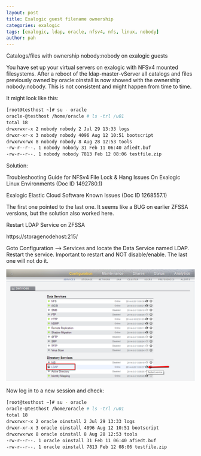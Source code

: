```yaml
---
layout: post
title: Exalogic guest filename ownership
categories: exalogic
tags: [exalogic, ldap, oracle, nfsv4, nfs, linux, nobody]
author: pah
---
```


Catalogs/files with ownership nobody:nobody on exalogic guests

You have set up your virtual servers on exalogic with NFSv4 mounted
filesystems. After a reboot of the ldap-master-vServer all catalogs and
files previously owned by oracle:oinstall is now showed with the
ownership nobody:nobody. This is not consistent and might happen from
time to time.

It might look like this:

```bash
[root@testhost ~]# su - oracle  
oracle-@testhost /home/oracle # ls -trl /u01  
total 18  
drwxrwxr-x 2 nobody nobody 2 Jul 29 13:33 logs  
drwxr-xr-x 3 nobody nobody 4096 Aug 12 10:51 bootscript  
drwxrwxrwx 8 nobody nobody 8 Aug 28 12:53 tools  
-rw-r--r--. 1 nobody nobody 31 Feb 11 06:40 afiedt.buf  
-rw-r--r--. 1 nobody nobody 7813 Feb 12 08:06 testfile.zip  

```

Solution:

Troubleshooting Guide for NFSv4 File Lock & Hang Issues On Exalogic
Linux Environments (Doc ID 1492780.1)

Exalogic Elastic Cloud Software Known Issues (Doc ID 1268557.1)

The first one pointed to the last one. It seems like a BUG on earlier
ZFSSA versions, but the solution also worked here.

Restart LDAP Service on ZFSSA

https://storagenodehost:215/

Goto Configuration --\> Services and locate the Data Service named LDAP.
Restart the service. Important to restart and NOT disable/enable. The
last one will not do it.

![](/images/2015-04-30-exalogic-guest-filename-ownership/nobody_nobody_files.png)

Now log in to a new session and check:

```bash
[root@testhost ~]# su - oracle  
oracle-@testhost /home/oracle # ls -trl /u01  
total 18   
drwxrwxr-x 2 oracle oinstall 2 Jul 29 13:33 logs  
drwxr-xr-x 3 oracle oinstall 4096 Aug 12 10:51 bootscript  
drwxrwxrwx 8 oracle oinstall 8 Aug 28 12:53 tools    
-rw-r--r--. 1 oracle oinstall 31 Feb 11 06:40 afiedt.buf   
-rw-r--r--. 1 oracle oinstall 7813 Feb 12 08:06 testfile.zip  

```



